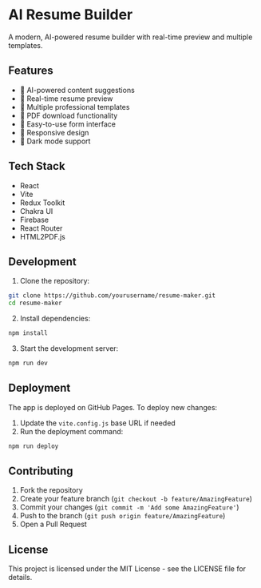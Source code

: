 # AI Resume Builder

A modern, AI-powered resume builder with real-time preview and multiple templates.

## Features

- 🤖 AI-powered content suggestions
- 📝 Real-time resume preview
- 🎨 Multiple professional templates
- 💾 PDF download functionality
- 🔄 Easy-to-use form interface
- 📱 Responsive design
- 🌙 Dark mode support

## Tech Stack

- React
- Vite
- Redux Toolkit
- Chakra UI
- Firebase
- React Router
- HTML2PDF.js

## Development

1. Clone the repository:
```bash
git clone https://github.com/yourusername/resume-maker.git
cd resume-maker
```

2. Install dependencies:
```bash
npm install
```

3. Start the development server:
```bash
npm run dev
```

## Deployment

The app is deployed on GitHub Pages. To deploy new changes:

1. Update the `vite.config.js` base URL if needed
2. Run the deployment command:
```bash
npm run deploy
```

## Contributing

1. Fork the repository
2. Create your feature branch (`git checkout -b feature/AmazingFeature`)
3. Commit your changes (`git commit -m 'Add some AmazingFeature'`)
4. Push to the branch (`git push origin feature/AmazingFeature`)
5. Open a Pull Request

## License

This project is licensed under the MIT License - see the LICENSE file for details.
